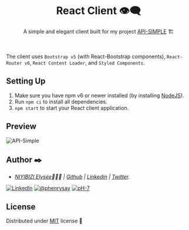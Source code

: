 <div align="center">
  
  # React Client 👁️‍🗨
  A simple and elegant client built for my project [API-SIMPLE](https://github.com/elyse502/API-SIMPLE/tree/main) 🏗️
</div><br />

The client uses `Bootstrap v5` (with React-Bootstrap components), `React-Router v6`, `React Content Loader`, and `Styled Components`.


## Setting Up

1. Make sure you have npm v6 or newer installed (by installing [NodeJS](https://nodejs.org/en/download)).
2. Run `npm ci` to install all dependencies.
3. `npm start` to start your React client application.


## Preview

![API-Simple](https://github.com/user-attachments/assets/ef0ec58b-95a7-475e-a1c5-5d8b63690bf8)


## Author :black_nib:
* _[NIYIBIZI Elysée](https://linktr.ee/niyibizi_elysee)👨🏿‍💻 | [Github](https://github.com/elyse502) | [Linkedin](https://www.linkedin.com/in/niyibizi-elys%C3%A9e/) | [Twitter](https://twitter.com/Niyibizi_Elyse)._

<!--I'm [Elysée NIYIBIZI](https://elyseeniyibizi.me/) 👋

A **super passionate** Rwandan **software engineer** 🤗 And a true cheese 🧀 & chocolate 🍫 lover! 😋 You can reach me at _hi {[AT]} elyseeniyibizi [{D0T}] me_ -->

[![LinkedIn](https://img.shields.io/badge/LinkedIn-0077B5?style=for-the-badge&logo=linkedin&logoColor=white)](https://www.linkedin.com/in/niyibizi-elys%C3%A9e/) [![@phenrysay](https://img.shields.io/badge/Twitter-1DA1F2?style=for-the-badge&logo=twitter&logoColor=white)](https://twitter.com/Niyibizi_Elyse) [![pH-7](https://img.shields.io/badge/GitHub-100000?style=for-the-badge&logo=github&logoColor=white)](https://github.com/elyse502)


## License

Distributed under [MIT](https://github.com/elyse502/API-SIMPLE-Client/blob/main/LICENSE) license 🎉





